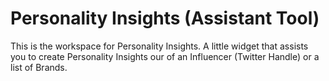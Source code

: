 
# Personality Insights (Assistant Tool)

This is the workspace for Personality Insights. A little widget that assists you to create Personality Insights our of an Influencer (Twitter Handle) or a list of Brands.